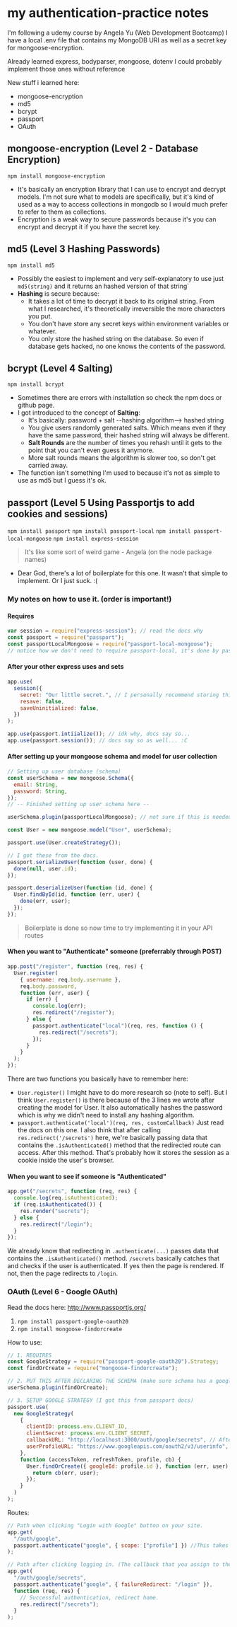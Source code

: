 # my authentication-practice notes

I'm following a udemy course by Angela Yu (Web Development Bootcamp)
I have a local .env file that contains my MongoDB URI as well as a secret key for mongoose-encryption.

Already learned express, bodyparser, mongoose, dotenv
I could probably implement those ones without reference

New stuff i learned here:

- mongoose-encryption
- md5
- bcrypt
- passport
- OAuth

## mongoose-encryption (Level 2 - Database Encryption)

`npm install mongoose-encryption`

- It's basically an encryption library that I can use to encrypt and decrypt models. I'm not sure what to models are specifically, but it's kind of used as a way to access collections in mongodb so I would much prefer to refer to them as collections.
- Encryption is a weak way to secure passwords because it's you can encrypt and decrypt it if you have the secret key.

## md5 (Level 3 Hashing Passwords)

`npm install md5`

- Possibly the easiest to implement and very self-explanatory to use just `md5(string)` and it returns an hashed version of that string`
- **Hashing** is secure because:
  - It takes a lot of time to decrypt it back to its original string. From what I researched, it's theoretically irreversible the more characters you put.
  - You don't have store any secret keys within environment variables or whatever.
  - You only store the hashed string on the database. So even if database gets hacked, no one knows the contents of the password.

## bcrypt (Level 4 Salting)

`npm install bcrypt`

- Sometimes there are errors with installation so check the npm docs or github page.
- I got introduced to the concept of **Salting**:
  - It's basically: password + salt --hashing algorithm--> hashed string
  - You give users randomly generated salts. Which means even if they have the same password, their hashed string will always be different.
  - **Salt Rounds** are the number of times you rehash until it gets to the point that you can't even guess it anymore.
  - More salt rounds means the algorithm is slower too, so don't get carried away.
- The function isn't something I'm used to because it's not as simple to use as md5 but I guess it's ok.

## passport (Level 5 Using Passportjs to add cookies and sessions)

`npm install passport`
`npm install passport-local`
`npm install passport-local-mongoose`
`npm install express-session`

> It's like some sort of weird game - Angela (on the node package names)

- Dear God, there's a lot of boilerplate for this one. It wasn't that simple to implement. Or I just suck. :(

### My notes on how to use it. (order is important!)

#### Requires

```javascript
var session = require("express-session"); // read the docs why
const passport = require("passport");
const passportLocalMongoose = require("passport-local-mongoose");
// notice how we don't need to require passport-local, it's done by passport-local-mongoose so no worries.
```

#### After your other express uses and sets

```javascript
app.use(
  session({
    secret: "Our little secret.", // I personally recommend storing this in .env
    resave: false,
    saveUninitialized: false,
  })
);

app.use(passport.intiialize()); // idk why, docs say so...
app.use(passport.session()); // docs say so as well... :C
```

#### After setting up your mongoose schema and model for user collection

```javascript
// Setting up user database (schema)
const userSchema = new mongoose.Schema({
  email: String,
  password: String,
});
// -- Finished setting up user schema here --

userSchema.plugin(passportLocalMongoose); // not sure if this is needed after OAuth

const User = new mongoose.model("User", userSchema);

passport.use(User.createStrategy());

// I got these from the docs.
passport.serializeUser(function (user, done) {
  done(null, user.id);
});

passport.deserializeUser(function (id, done) {
  User.findById(id, function (err, user) {
    done(err, user);
  });
});
```

> Boilerplate is done so now time to try implementing it in your API routes

#### When you want to "Authenticate" someone (preferrably through POST)

```javascript
app.post("/register", function (req, res) {
  User.register(
    { username: req.body.username },
    req.body.password,
    function (err, user) {
      if (err) {
        console.log(err);
        res.redirect("/register");
      } else {
        passport.authenticate("local")(req, res, function () {
          res.redirect("/secrets");
        });
      }
    }
  );
});
```

There are two functions you basically have to remember here:

- `User.register()`
  I might have to do more research so (note to self). But I think `User.register()` is there because of the 3 lines we wrote after creating the model for User. It also automatically hashes the password which is why we didn't need to install any hashing algorithm.
- `passport.authenticate('local')(req, res, customCallback)`
  Just read the docs on this one. I also think that after calling `res.redirect('/secrets')` here, we're basically passing data that contains the `.isAuthenticated()` method that the redirected route can access.
  After this method. That's probably how it stores the session as a cookie inside the user's browser.

#### When you want to see if someone is "Authenticated"

```javascript
app.get("/secrets", function (req, res) {
  console.log(req.isAuthenticated);
  if (req.isAuthenticated()) {
    res.render("secrets");
  } else {
    res.redirect("/login");
  }
});
```

We already know that redirecting in `.authenticate(...)` passes data that contains the `.isAuthenticated()` method. `/secrets` basically catches that and checks if the user is authenticated. If yes then the page is rendered. If not, then the page redirects to `/login`.

### OAuth (Level 6 - Google OAuth)

Read the docs here: http://www.passportjs.org/

1. `npm install passport-google-oauth20`
2. `npm install mongoose-findorcreate`

How to use:

```js
// 1. REQUIRES
const GoogleStrategy = require("passport-google-oauth20").Strategy;
const findOrCreate = require("mongoose-findorcreate");

// 2. PUT THIS AFTER DECLARING THE SCHEMA (make sure schema has a googleId field to store profile Id)
userSchema.plugin(findOrCreate);

// 3. SETUP GOOGLE STRATEGY (I got this from passport docs)
passport.use(
  new GoogleStrategy(
    {
      clientID: process.env.CLIENT_ID,
      clientSecret: process.env.CLIENT_SECRET,
      callbackURL: "http://localhost:3000/auth/google/secrets", // After logging in, google redirects user to this link.
      userProfileURL: "https://www.googleapis.com/oauth2/v3/userinfo", // Gets rid of the deprecated Google+ bug.
    },
    function (accessToken, refreshToken, profile, cb) {
      User.findOrCreate({ googleId: profile.id }, function (err, user) {
        return cb(err, user);
      });
    }
  )
);
```

Routes:

```js
// Path when clicking "Login with Google" button on your site.
app.get(
  "/auth/google",
  passport.authenticate("google", { scope: ["profile"] }) //This takes you to the Google Login Page
);

// Path after clicking logging in. (The callback that you assign to the Google Cloud Platform for your API)
app.get(
  "/auth/google/secrets",
  passport.authenticate("google", { failureRedirect: "/login" }),
  function (req, res) {
    // Successful authentication, redirect home.
    res.redirect("/secrets");
  }
);
```
